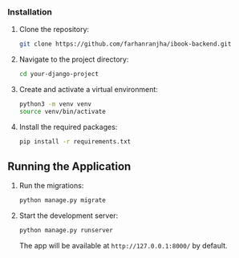 ### Installation

1. Clone the repository:

   ```bash
   git clone https://github.com/farhanranjha/ibook-backend.git
   ```

2. Navigate to the project directory:

   ```bash
   cd your-django-project
   ```

3. Create and activate a virtual environment:

   ```bash
   python3 -m venv venv
   source venv/bin/activate
   ```

4. Install the required packages:

   ```bash
   pip install -r requirements.txt
   ```

## Running the Application

1. Run the migrations:

   ```bash
   python manage.py migrate
   ```

2. Start the development server:

   ```bash
   python manage.py runserver
   ```

   The app will be available at `http://127.0.0.1:8000/` by default.
